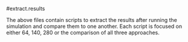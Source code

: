 #extract.results

The above files contain scripts to extract the results after running the simulation and compare them to one another.
Each script is focused on either 64, 140, 280 or the comparison of all three approaches.
